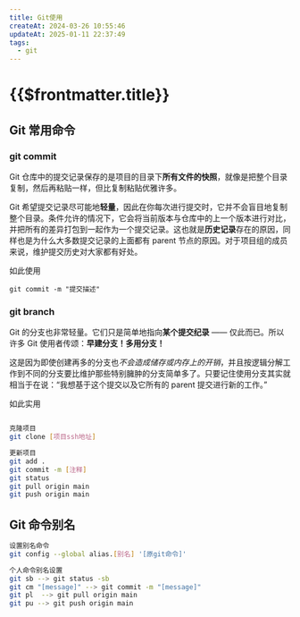 ```yaml
---
title: Git使用
createAt: 2024-03-26 10:55:46
updateAt: 2025-01-11 22:37:49
tags:
  - git
---
```

# {{$frontmatter.title}}

## Git 常用命令

### git commit

Git 仓库中的提交记录保存的是项目的目录下**所有文件的快照**，就像是把整个目录复制，然后再粘贴一样，但比复制粘贴优雅许多。

Git 希望提交记录尽可能地**轻量**，因此在你每次进行提交时，它并不会盲目地复制整个目录。条件允许的情况下，它会将当前版本与仓库中的上一个版本进行对比，并把所有的差异打包到一起作为一个提交记录。这也就是**历史记录**存在的原因，同样也是为什么大多数提交记录的上面都有 parent 节点的原因。对于项目组的成员来说，维护提交历史对大家都有好处。

如此使用
```shell [powershell]
git commit -m "提交描述"
```

### git branch

Git 的分支也非常轻量。它们只是简单地指向**某个提交纪录** —— 仅此而已。所以许多 Git 使用者传颂：**早建分支！多用分支！**

这是因为即使创建再多的分支也*不会造成储存或内存上的开销*，并且按逻辑分解工作到不同的分支要比维护那些特别臃肿的分支简单多了。只要记住使用分支其实就相当于在说：“我想基于这个提交以及它所有的 parent 提交进行新的工作。”

如此实用
```sh [powershell]
```

```sh
克隆项目
git clone [项目ssh地址]

更新项目
git add .
git commit -m [注释]
git status
git pull origin main
git push origin main
```

## Git 命令别名

```sh {2}
设置别名命令
git config --global alias.[别名] '[原git命令]'

个人命令别名设置
git sb --> git status -sb
git cm "[message]" --> git commit -m "[message]"
git pl  --> git pull origin main
git pu --> git push origin main
```